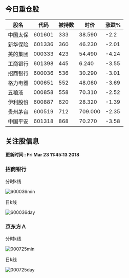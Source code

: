 
## 今日重仓股 

|股名|代码|被持数|时价|涨跌%|
|---|---|---|---|---|
|中国太保|601601|333|38.590|-2.2|
|新华保险|601336|360|46.230|-2.01|
|美的集团|000333|423|54.490|-4.24|
|工商银行|601398|445|6.240|-3.55|
|招商银行|600036|536|30.290|-3.01|
|格力电器|000651|552|48.060|-3.69|
|五粮液|000858|558|70.310|-2.52|
|伊利股份|600887|620|28.320|-1.39|
|贵州茅台|600519|712|709.000|-2.35|
|中国平安|601318|868|70.270|-3.58|

## 关注股信息
**更新时间 : Fri Mar 23 11:45:13 2018**
### 招商银行 
分时k线

![600036min](http://image.sinajs.cn/newchart/min/n/sh600036.gif)

日k线

![600036day](http://image.sinajs.cn/newchart/daily/n/sh600036.gif)

### 京东方Ａ 
分时k线

![000725min](http://image.sinajs.cn/newchart/min/n/sz000725.gif)

日k线

![000725day](http://image.sinajs.cn/newchart/daily/n/sz000725.gif)

